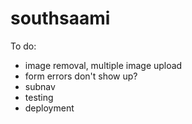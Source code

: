 # southsaami

To do:
- image removal, multiple image upload
- form errors don't show up?
- subnav
- testing
- deployment
